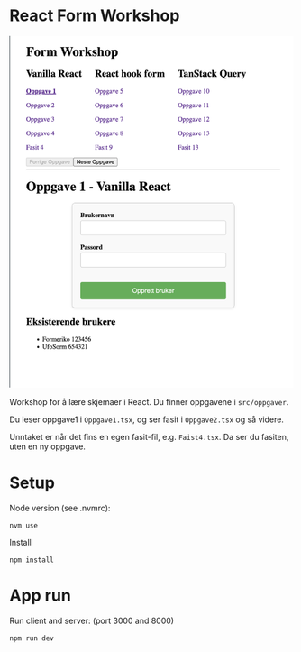 # React Form Workshop

![Screenshot workshop](./react-workshop-screenshot.png)

Workshop for å lære skjemaer i React. Du finner oppgavene i `src/oppgaver`.

Du leser oppgave1 i `Oppgave1.tsx`, og ser fasit i `Oppgave2.tsx` og så videre.

Unntaket er når det fins en egen fasit-fil, e.g. `Faist4.tsx`. Da ser du fasiten, uten en ny oppgave.

# Setup

Node version (see .nvmrc):

```
nvm use
```

Install

```
npm install
```

# App run

Run client and server: (port 3000 and 8000)

```
npm run dev
```
